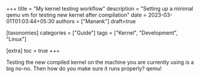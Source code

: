 +++
title = "My kernel testing workflow"
description = "Setting up a minimal qemu vm for testing new kernel after compilation"
date = 2023-03-01T01:03:44+05:30
authors = ["Manank"]
draft=true

[taxonomies]
categories = ["Guide"]
tags = ["Kernel", "Development", "Linux"]

[extra]
toc = true
+++

Testing the new compiled kernel on the machine you are currently using is a big no-no.
Then how do you make sure it runs properly? qemu!

<!-- more -->
